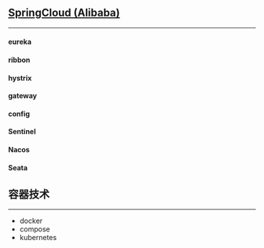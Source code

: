 ## [SpringCloud (Alibaba)](https://github.com/alibaba/spring-cloud-alibaba/blob/master/README-zh.md)

***

#### eureka

#### ribbon

#### hystrix

#### gateway

#### config

#### Sentinel

#### Nacos

#### Seata

## 容器技术

***

- docker
- compose
- kubernetes